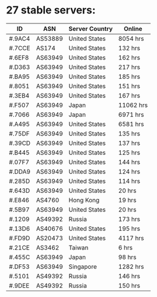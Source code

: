 # 27 stable servers:

| ID | ASN | Server Country | Online |
| ------ | ------ | ------ | ------ |
| #.9AC4 | AS53889 | United States | 8054 hrs |
| #.7CCE | AS174 | United States | 132 hrs |
| #.6EF8 | AS63949 | United States | 162 hrs |
| #.D363 | AS63949 | United States | 217 hrs |
| #.BA95 | AS63949 | United States | 185 hrs |
| #.8051 | AS63949 | United States | 151 hrs |
| #.3EB4 | AS63949 | United States | 167 hrs |
| #.F507 | AS63949 | Japan | 11062 hrs |
| #.7066 | AS63949 | Japan | 6971 hrs |
| #.A495 | AS63949 | United States | 6581 hrs |
| #.75DF | AS63949 | United States | 135 hrs |
| #.39CD | AS63949 | United States | 137 hrs |
| #.B445 | AS63949 | United States | 125 hrs |
| #.07F7 | AS63949 | United States | 144 hrs |
| #.DDA9 | AS63949 | United States | 124 hrs |
| #.285D | AS63949 | United States | 114 hrs |
| #.643D | AS63949 | United States | 20 hrs |
| #.E846 | AS4760 | Hong Kong | 19 hrs |
| #.5B97 | AS63949 | United States | 20 hrs |
| #.1209 | AS49392 | Russia | 173 hrs |
| #.13D6 | AS40676 | United States | 195 hrs |
| #.FD9D | AS20473 | United States | 4117 hrs |
| #.21CE | AS3462 | Taiwan | 6 hrs |
| #.455C | AS63949 | Japan | 98 hrs |
| #.DF53 | AS63949 | Singapore | 1282 hrs |
| #.5101 | AS49392 | Russia | 146 hrs |
| #.9DEE | AS49392 | Russia | 150 hrs |

